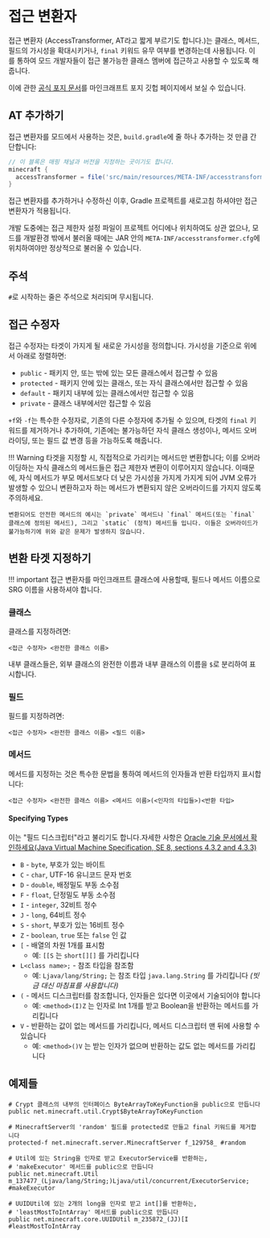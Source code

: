 접근 변환자
===================

접근 변환자 (AccessTransformer, AT라고 짧게 부르기도 합니다.)는 클래스, 메서드, 필드의 가시성을 확대시키거나, `final` 키워드 유무 여부를 변경하는데 사용됩니다. 이를 통하여 모드 개발자들이 접근 불가능한 클래스 멤버에 접근하고 사용할 수 있도록 해줍니다.

이에 관한 [공식 포지 문서][specs]를 마인크래프트 포지 깃헙 페이지에서 보실 수 있습니다.

AT 추가하기
----------

접근 변환자를 모드에서 사용하는 것은, `build.gradle`에 줄 하나 추가하는 것 만큼 간단합니다:

```groovy
// 이 블록은 매핑 채널과 버전을 지정하는 곳이기도 합니다.
minecraft {
  accessTransformer = file('src/main/resources/META-INF/accesstransformer.cfg')
}
```

접근 변환자를 추가하거나 수정하신 이후, Gradle 프로젝트를 새로고침 하셔야만 접근 변환자가 적용됩니다.

개발 도중에는 접근 제한자 설정 파일이 프로젝트 어디에나 위치하여도 상관 없으나, 모드를 개발환경 밖에서 불러올 때에는 JAR 안의  `META-INF/accesstransformer.cfg`에 위치하여야만 정상적으로 불러올 수 있습니다.

주석
--------
`#`로 시작하는 줄은 주석으로 처리되며 무시됩니다.

접근 수정자
----------------

접근 수정자는 타겟이 가지게 될 새로운 가시성을 정의합니다. 가시성을 기준으로 위에서 아래로 정렬하면:

* `public` - 패키지 안, 또는 밖에 있는 모든 클래스에서 접근할 수 있음
* `protected` - 패키지 안에 있는 클래스, 또는 자식 클래스에서만 접근할 수 있음
* `default` - 패키지 내부에 있는 클래스에서만 접근할 수 있음
* `private` - 클래스 내부에서만 접근할 수 있음

`+f`와 `-f`는 특수한 수정자로, 기존의 다른 수정자에 추가될 수 있으며, 타겟의 `final` 키워드를 제거하거나 추가하여, 기존에는 불가능하던 자식 클래스 생성이나, 메서드 오버라이딩, 또는 필드 값 변경 등을 가능하도록 해줍니다.

!!! Warning
    타겟을 지정할 시, 직접적으로 가리키는 메서드만 변환합니다; 이를 오버라이딩하는 자식 클래스의 메서드들은 접근 제한자 변환이 이루어지지 않습니다. 이때문에, 자식 메서드가 부모 메서드보다 더 낮은 가시성을 가지게 가지게 되어 JVM 오류가 발생할 수 있으니 변환하고자 하는 메서드가 변환되지 않은 오버라이드를 가지지 않도록 주의하세요.

    변환되어도 안전한 메서드의 예시는 `private` 메서드나 `final` 메서드(또는 `final` 클래스에 정의된 메서드), 그리고 `static` (정적) 메서드들 입니다. 이들은 오버라이드가 불가능하기에 위와 같은 문제가 발생하지 않습니다.

변환 타겟 지정하기
----------------------

!!! important
    접근 변환자를 마인크래프트 클래스에 사용할때, 필드나 메서드 이름으로 SRG 이름을 사용하셔야 합니다.

### 클래스
클래스를 지정하려면:
```
<접근 수정자> <완전한 클래스 이름>
```
내부 클래스들은, 외부 클래스의 완전한 이름과 내부 클래스의 이름을 `$`로 분리하여 표시합니다.

### 필드
필드를 지정하려면:
```
<접근 수정자> <완전한 클래스 이름> <필드 이름>
```

### 메서드
메서드를 지정하는 것은 특수한 문법을 통하여 메서드의 인자들과 반환 타입까지 표시합니다:
```
<접근 수정자> <완전한 클래스 이름> <메서드 이름>(<인자의 타입들>)<반환 타입>
```
[comment]: <> (TODO: 아래 한국어 공식 문서 찾아보기)
#### Specifying Types

이는 "필드 디스크립터"라고 불리기도 합니다.자세한 사항은  [Oracle 기술 문서에서 확인하세요(Java Virtual Machine Specification, SE 8, sections 4.3.2 and 4.3.3)][jvmdescriptors]

* `B` - `byte`, 부호가 있는 바이트
* `C` - `char`, UTF-16 유니코드 문자 번호
* `D` - `double`, 배정밀도 부동 소수점
* `F` - `float`, 단정밀도 부동 소수점
* `I` - `integer`, 32비트 정수
* `J` - `long`, 64비트 정수
* `S` - `short`, 부호가 있는 16비트 정수
* `Z` - `boolean`, `true` 또는 `false` 인 값
* `[` - 배열의 차원 1개를 표시함
  * 예: `[[S` 는 `short[][]` 를 가리킵니다
* `L<class name>;` - 참조 타입을 참조함
  * 예: `Ljava/lang/String;` 는 참조 타입 `java.lang.String` 를 가리킵니다 _(빗금 대신 마침표를 사용합니다)_
* `(` - 메서드 디스크립터를 참조합니다, 인자들은 있다면 이곳에서 기술되어야 합니다
  * 예: `<method>(I)Z` 는 인자로 Int 1개를 받고 Boolean을 반환하는 메서드를 가리킵니다
* `V` - 반환하는 값이 없는 메서드를 가리킵니다, 메서드 디스크립터 맨 뒤에 사용할 수 있습니다
  * 예: `<method>()V` 는 받는 인자가 없으며 반환하는 값도 없는 메서드를 가리킵니다

예제들
--------

```
# Crypt 클래스의 내부의 인터페이스 ByteArrayToKeyFunction을 public으로 만듭니다
public net.minecraft.util.Crypt$ByteArrayToKeyFunction

# MinecraftServer의 'random' 필드를 protected로 만들고 final 키워드를 제거합니다
protected-f net.minecraft.server.MinecraftServer f_129758_ #random

# Util에 있는 String을 인자로 받고 ExecutorService를 반환하는,
# 'makeExecutor' 메서드를 public으로 만듭니다
public net.minecraft.Util m_137477_(Ljava/lang/String;)Ljava/util/concurrent/ExecutorService; #makeExecutor

# UUIDUtil에 있는 2개의 long을 인자로 받고 int[]를 반환하는,
# 'leastMostToIntArray' 메서드를 public으로 만듭니다
public net.minecraft.core.UUIDUtil m_235872_(JJ)[I #leastMostToIntArray
```

[specs]: https://github.com/MinecraftForge/AccessTransformers/blob/master/FMLAT.md
[jvmdescriptors]: https://docs.oracle.com/javase/specs/jvms/se8/html/jvms-4.html#jvms-4.3.2
